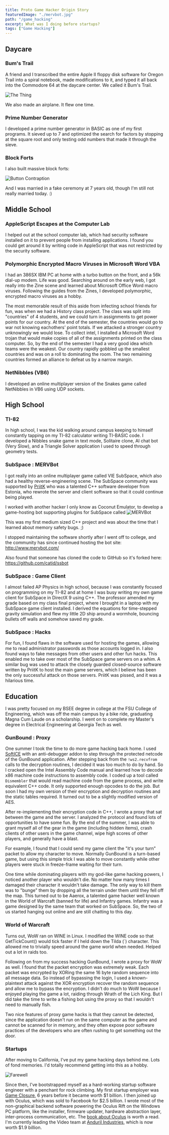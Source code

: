 ```yaml
---
title: Proto Game Hacker Origin Story
featuredImage: "./mervbot.jpg"
path: "/game_hacking"
excerpt: What was I doing before startups?
tags: ["Game Hacking"]
---
```


## Daycare

### Bum's Trail

A friend and I transcribed the entire Apple II floppy disk software for Oregon Trail into a spiral notebook, made modifications to it, and typed it all back into the Commodore 64 at the daycare center.  We called it Bum's Trail.

![The Thing](./the_thing.jpg)

We also made an airplane.  It flew one time.

### Prime Number Generator

I developed a prime number generator in BASIC as one of my first programs.  It sieved up to 7 and optimized the search for factors by stopping at the square root and only testing odd numbers that made it through the sieve.

### Block Forts

I also built massive block forts:

![Button Contraption](./blocks.jpg)

And I was married in a fake ceremony at 7 years old, though I'm still not really married today. :)


## Middle School

### AppleScript Escapes at the Computer Lab

I helped out at the school computer lab, which had security software installed on it to prevent people from installing applications.  I found you could get around it by writing code in AppleScript that was not restricted by the security software.


### Polymorphic Encrypted Macro Viruses in Microsoft Word VBA

I had an 386SX IBM PC at home with a turbo button on the front, and a 56k dial-up modem.  Life was good.  Searching around on the early web, I got really into the Zine scene and learned about Microsoft Office Word macro viruses.  Following the guides from the Zines, I developed polymorphic, encrypted macro viruses as a hobby.

The most memorable result of this aside from infecting school friends for fun, was when we had a History class project.  The class was split into "countries" of 4 students, and we could turn in assignments to get power points for our country.  At the end of the semester, the countries would go to war not knowing eachothers' point totals.  If we attacked a stronger country unknowingly we would lose.  To collect intel, I installed a Microsoft Word trojan that would make copies of all of the assignments printed on the class computer.  So, by the end of the semester I had a very good idea which teams were the weakest.  Our country rapidly gobbled up the smallest countries and was on a roll to dominating the room.  The two remaining countries formed an alliance to defeat us by a narrow margin.


### NetNibbles (VB6)

I developed an online multiplayer version of the Snakes game called NetNibbles in VB6 using UDP sockets.


## High School

### TI-82

In high school, I was the kid walking around campus keeping to himself constantly tapping on my TI-82 calculator writing TI-BASIC code.  I developed a Nibbles snake game in text mode, Solitaire clone, AI chat bot (Very Slow), and a Triangle Solver application I used to speed through geometry tests.

### SubSpace : MERVBot

I got really into an online multiplayer game called VIE SubSpace, which also had a healthy reverse-engineering scene.  The SubSpace community was supported by [PriitK](https://en.wikipedia.org/wiki/Priit_Kasesalu) who was a talented C++ software developer from Estonia, who rewrote the server and client software so that it could continue being played.

I worked with another hacker I only know as Coconut Emulator, to develop a game-hosting bot supporting plugins for SubSpace called ![MERVBot](./mervbot.jpg)

This was my first medium sized C++ project and was about the time that I learned about memory safety bugs. ;)

I stopped maintaining the software shortly after I went off to college, and the community has since continued hosting the bot site: http://www.mervbot.com/

Also found that someone has cloned the code to GitHub so it's forked here: https://github.com/catid/ssbot

### SubSpace : Game Client

I almost failed AP Physics in high school, because I was constantly focused on programming on my TI-82 and at home I was busy writing my own game client for SubSpace in DirectX 9 using C++.  The professor amended my grade based on my class final project, where I brought in a laptop with my SubSpace game client installed.  I derived the equations for time-stepped gravity simulation and flew my little 2D ship around a wormhole, bouncing bullets off walls and somehow saved my grade.

### SubSpace : Hacks

For fun, I found flaws in the software used for hosting the games, allowing me to read administrator passwords as those accounts logged in.  I also found ways to fake messages from other users and other fun hacks.  This enabled me to take over most of the SubSpace game servers on a whim.  A similar bug was used to attack the closely guarded closed-source software written by PriitK to host the main game servers, which I believe has been the only successful attack on those servers.  PriitK was pissed, and it was a hilarious time.


## Education

I was pretty focused on my BSEE degree in college at the FSU College of Engineering, which was off the main campus by a bike ride, graduating Magna Cum Laude on a scholarship.  I went on to complete my Master's degree in Electrical Engineering at Georgia Tech as well.


### GunBound : Proxy

One summer I took the time to do more game hacking back home.  I used [SoftICE](https://en.wikipedia.org/wiki/SoftICE) with an anti-debugger addon to step through the protected netcode of the GunBound application.  After stepping back from the `!ws2.recvfrom` calls to the decryption routines, I decided it was too much to do by hand.  So I cracked open the Intel Assembly Code manual and learned how to decode x86 machine code instructions to assembly code.  I coded up a tool called `Dismembler` that would read machine code from the game process, and write equivalent C++ code.  It only supported enough opcodes to do the job.  But soon I had my own version of their encryption and decryption routines and the static tables required.  It turned out to be a slightly modified version of AES.

After re-implementing their encryption code in C++, I wrote a proxy that sat between the game and the server.  I analyzed the protocol and found lots of opportunities to have some fun.  By the end of the summer, I was able to grant myself all of the gear in the game (including hidden items), crash clients of other users in the game channel, wipe high scores of other players, and generally have a blast.

For example, I found that I could send my game client the "it's your turn" packet to allow my character to move.  Normally GunBound is a turn-based game, but using this simple trick I was able to move constantly while other players were stuck in freeze-frame waiting for their turn.

One time while dominating players with my god-like game hacking powers, I noticed another player who wouldn't die.  No matter how many times I damaged their character it wouldn't take damage.  The only way to kill them was to "bunge" them by dropping all the terrain under them until they fell off the map.  This turned out to be Aaerox, a talented game hacker well known in the World of Warcraft (banned for life) and Infantry games.  Infantry was a game designed by the same team that worked on SubSpace.  So, the two of us started hanging out online and are still chatting to this day.


### World of Warcraft

Turns out, WoW ran on WINE in Linux.  I modified the WINE code so that GetTickCount() would tick faster if I held down the Tilda (`) character.  This allowed me to trivially speed around the game world when needed.  Helped out a lot in raids too.

Following on from my success hacking GunBound, I wrote a proxy for WoW as well.  I found that the packet encryption was extremely weak.  Each packet was encrypted by XORing the same 16 byte random sequence into all message data.  So instead of bypassing the login, I used a known-plaintext attack against the XOR encryption recover the random sequence and allow me to bypass the encryption.  I didn't do much to WoW because I enjoyed playing the game a lot, raiding through Wrath of the Lich King.  But I did take the time to write a fishing bot using the proxy so that I wouldn't need to manually fish.

Two nice features of proxy game hacks is that they cannot be detected, since the application doesn't run on the same computer as the game and cannot be scanned for in memory, and they often expose poor software practices of the developers who are often rushing to get something out the door.


### Startups

After moving to California, I've put my game hacking days behind me.  Lots of fond memories.  I'd totally recommend getting into this as a hobby.

![Farewell](./startups.jpg)

Since then, I've bootstrapped myself as a hard-working startup software engineer with a penchant for rock climbing.  My first startup employer was [Game Closure](https://www.gameclosure.com/), 6 years before it became worth $1 billion.  I then joined up with Oculus, which was sold to Facebook for $2.5 billion.  I wrote most of the non-graphical backend software powering the Oculus Rift on the Windows PC platform, like the installer, firmware updater, hardware abstraction layer, inter-process communication, etc.  The [book about Oculus](https://www.amazon.com/History-Future-Facebook-Revolution-Virtual/dp/0062455966) is worth a read.  I'm currently leading the Video team at [Anduril Industries](https://www.anduril.com/), which is now worth $1.9 billion.
